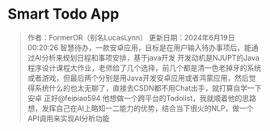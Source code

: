 # Smart Todo App

> 作者：FormerOR（别名LucasLynn） 更新日期：2024年6月19日00:20:26
> 智慧待办，一款安卓应用，目标是在用户输入待办事项后，能通过AI分析来规划日程和事项安排，基于java开发
> 开发动机是NJUPT的Java程序设计课程大作业，老师给了几个选择，前几个都是清一色老掉牙的系统或者游戏，但最后两个分别是用Java开发安卓应用或者鸿蒙应用，然后觉得系统什么的也太无聊了，直接去CSDN都不用Chat出手，就打算自学一下安卓
> 正好@feipiao594 他想做一个跨平台的Todolist，我就顺着他的思路想，发挥自己在AI上略知一二能力的优势，结合当下很火的NLP，做一个API调用来实现AI分析功能

